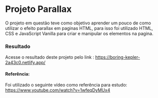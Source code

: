 # Projeto Parallax

O projeto em questão teve como objetivo aprender um pouco de como utilizar o efeito parallax em paginas HTML, para isso foi utilizado HTML, CSS e JavaScript Vanilla para criar e manipular os elementos na pagina.

### Resultado
Acesse o resultado deste projeto pelo link : https://boring-kepler-2a43c0.netlify.app/

#### Referência: 
Foi utilizado o seguinte vídeo como referência para estudo: https://www.youtube.com/watch?v=1wfeqDyMUx4

